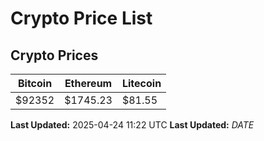# Crypto Price List

## Crypto Prices
| Bitcoin | Ethereum | Litecoin |
| ------- | -------- | -------- |
| $92352 | $1745.23 | $81.55 |
**Last Updated:** 2025-04-24 11:22 UTC
**Last Updated:** $DATE$
